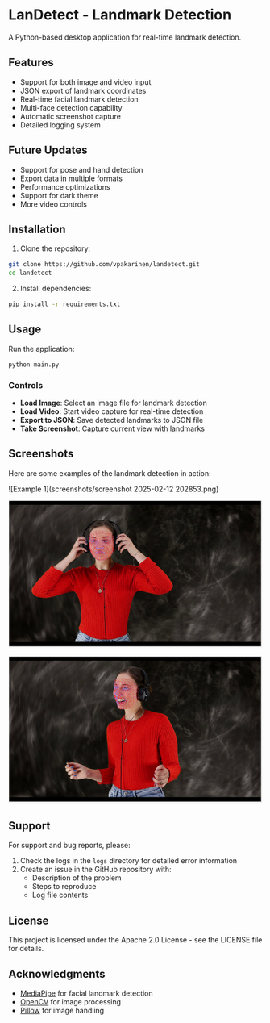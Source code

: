 # LanDetect - Landmark Detection

A Python-based desktop application for real-time landmark detection.

## Features

- Support for both image and video input
- JSON export of landmark coordinates
- Real-time facial landmark detection
- Multi-face detection capability
- Automatic screenshot capture
- Detailed logging system

## Future Updates

- Support for pose and hand detection
- Export data in multiple formats
- Performance optimizations
- Support for dark theme
- More video controls

## Installation

1. Clone the repository:
```bash
git clone https://github.com/vpakarinen/landetect.git
cd landetect
```

2. Install dependencies:
```bash
pip install -r requirements.txt
```

## Usage

Run the application:
```bash
python main.py
```

### Controls

- **Load Image**: Select an image file for landmark detection
- **Load Video**: Start video capture for real-time detection
- **Export to JSON**: Save detected landmarks to JSON file
- **Take Screenshot**: Capture current view with landmarks

## Screenshots

Here are some examples of the landmark detection in action:

![Example 1](screenshots/screenshot 2025-02-12 202853.png)

![Example 2](screenshots/screenshot_20250212_194915.png)

![Example 3](screenshots/screenshot_20250212_195010.png)

## Support

For support and bug reports, please:

1. Check the logs in the `logs` directory for detailed error information
2. Create an issue in the GitHub repository with:
   - Description of the problem
   - Steps to reproduce
   - Log file contents

## License

This project is licensed under the Apache 2.0 License - see the LICENSE file for details.

## Acknowledgments

- [MediaPipe](https://mediapipe.dev/) for facial landmark detection
- [OpenCV](https://opencv.org/) for image processing
- [Pillow](https://python-pillow.org/) for image handling
